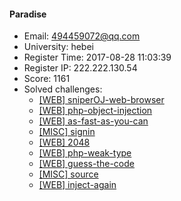 #### Paradise  

* Email: 494459072@qq.com  
* University: hebei  
* Register Time: 2017-08-28 11:03:39  
* Register IP: 222.222.130.54  
* Score: 1161  
* Solved challenges: 
  * [[WEB] sniperOJ-web-browser](https://github.com/SniperOJ/Challenges/blob/master/web/sniperOJ-web-browser.json)  
  * [[WEB] php-object-injection](https://github.com/SniperOJ/Challenges/blob/master/web/php-object-injection.json)  
  * [[WEB] as-fast-as-you-can](https://github.com/SniperOJ/Challenges/blob/master/web/as-fast-as-you-can.json)  
  * [[MISC] signin](https://github.com/SniperOJ/Challenges/blob/master/web/signin.json)  
  * [[WEB] 2048](https://github.com/SniperOJ/Challenges/blob/master/web/2048.json)  
  * [[WEB] php-weak-type](https://github.com/SniperOJ/Challenges/blob/master/web/php-weak-type.json)  
  * [[WEB] guess-the-code](https://github.com/SniperOJ/Challenges/blob/master/web/guess-the-code.json)  
  * [[MISC] source](https://github.com/SniperOJ/Challenges/blob/master/web/source.json)  
  * [[WEB] inject-again](https://github.com/SniperOJ/Challenges/blob/master/web/inject-again.json)  
